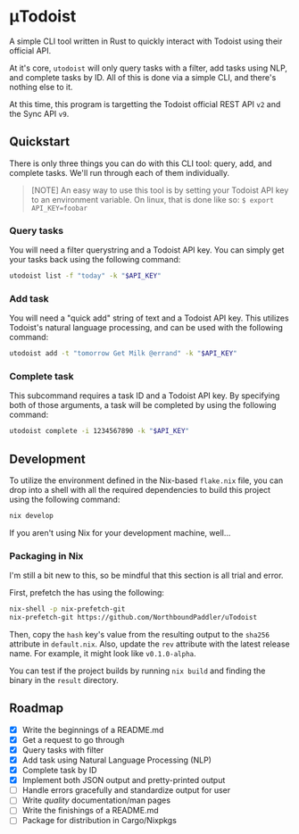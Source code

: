 # μTodoist

A simple CLI tool written in Rust to quickly interact with Todoist using their official API.

At it's core, `utodoist` will only query tasks with a filter, add tasks using NLP, and complete tasks by ID. All of this is done via a simple CLI, and there's nothing else to it.

At this time, this program is targetting the Todoist official REST API `v2` and the Sync API `v9`.

## Quickstart

There is only three things you can do with this CLI tool: query, add, and complete tasks. We'll run through each of them individually.

> [NOTE]
> An easy way to use this tool is by setting your Todoist API key to an environment variable.
> On linux, that is done like so:
> `$ export API_KEY=foobar`

### Query tasks

You will need a filter querystring and a Todoist API key. You can simply get your tasks back using the following command:

```sh
utodoist list -f "today" -k "$API_KEY"
```

### Add task

You will need a "quick add" string of text and a Todoist API key. This utilizes Todoist's natural language processing, and can be used with the following command:

```sh
utodoist add -t "tomorrow Get Milk @errand" -k "$API_KEY"
```

### Complete task

This subcommand requires a task ID and a Todoist API key. By specifying both of those arguments, a task will be completed by using the following command:

```sh
utodoist complete -i 1234567890 -k "$API_KEY"
```

## Development

To utilize the environment defined in the Nix-based `flake.nix` file, you can drop into a shell with all the required dependencies to build this project using the following command:

```sh
nix develop 
```

If you aren't using Nix for your development machine, well...

### Packaging in Nix

I'm still a bit new to this, so be mindful that this section is all trial and error.

First, prefetch the has using the following:

```sh
nix-shell -p nix-prefetch-git
nix-prefetch-git https://github.com/NorthboundPaddler/uTodoist
```

Then, copy the `hash` key's value from the resulting output to the `sha256` attribute in `default.nix`. Also, update the `rev` attribute with the latest release name. For example, it might look like `v0.1.0-alpha`.

You can test if the project builds by running `nix build` and finding the binary in the `result` directory.

## Roadmap

- [x] Write the beginnings of a README.md
- [x] Get a request to go through
- [x] Query tasks with filter
- [x] Add task using Natural Language Processing (NLP)
- [x] Complete task by ID
- [x] Implement both JSON output and pretty-printed output
- [ ] Handle errors gracefully and standardize output for user
- [ ] Write *quality* documentation/man pages
- [ ] Write the finishings of a README.md
- [ ] Package for distribution in Cargo/Nixpkgs
